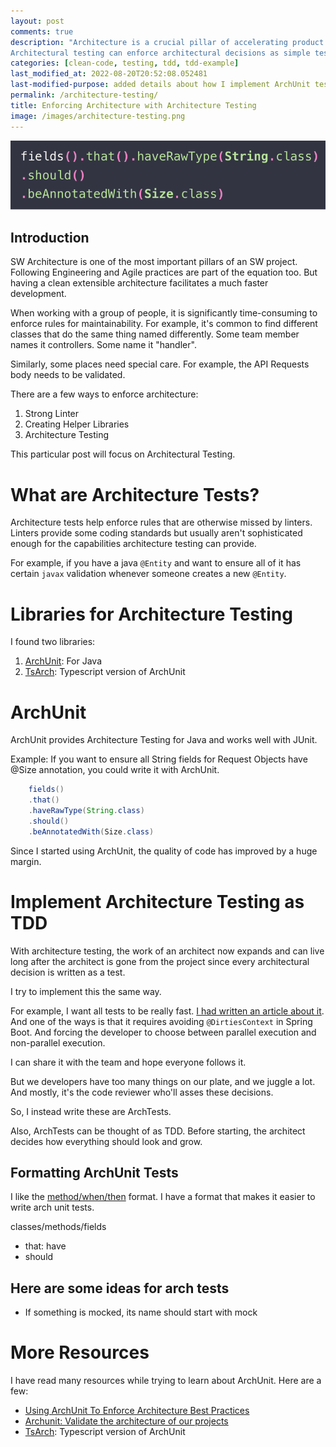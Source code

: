 ```yaml
---
layout: post
comments: true
description: "Architecture is a crucial pillar of accelerating product delivery. It's hard to keep a team in sync with architecture over time.<br><br>
Architectural testing can enforce architectural decisions as simple tests, dramatically reducing code review effort and extending code maintainability."
categories: [clean-code, testing, tdd, tdd-example]
last_modified_at: 2022-08-20T20:52:08.052481
last-modified-purpose: added details about how I implement ArchUnit tests
permalink: /architecture-testing/
title: Enforcing Architecture with Architecture Testing
image: /images/architecture-testing.png
---
```

![](/images/architecture-testing.png)


## Introduction

SW Architecture is one of the most important pillars of an SW project. Following Engineering and Agile practices are part of the equation too. But having a clean extensible architecture facilitates a much faster development.

When working with a group of people, it is significantly time-consuming to enforce rules for maintainability. For example, it's common to find different classes that do the same thing named differently. Some team member names it controllers. Some name it "handler".

Similarly, some places need special care. For example, the API Requests body needs to be validated.

There are a few ways to enforce architecture:
1. Strong Linter
2. Creating Helper Libraries
3. Architecture Testing

This particular post will focus on Architectural Testing. 

# What are Architecture Tests?

Architecture tests help enforce rules that are otherwise missed by linters. Linters provide some coding standards but usually aren't sophisticated enough for the capabilities architecture testing can provide.

For example, if you have a java `@Entity` and want to ensure all of it has certain `javax` validation whenever someone creates a new `@Entity`.

# Libraries for Architecture Testing

I found two libraries:
1. [ArchUnit](https://www.archunit.org/): For Java
2. [TsArch](https://github.com/ts-arch/ts-arch): Typescript version of ArchUnit

# ArchUnit

ArchUnit provides Architecture Testing for Java and works well with JUnit.

Example: If you want to ensure all String fields for Request Objects have @Size annotation, you could write it with ArchUnit.

```java
    fields()
    .that()
    .haveRawType(String.class)
    .should()
    .beAnnotatedWith(Size.class)
```

Since I started using ArchUnit, the quality of code has improved by a huge margin.

# Implement Architecture Testing as TDD

With architecture testing, the work of an architect now expands and can live long after the architect is gone from the project since every architectural decision is written as a test.

I try to implement this the same way.

For example, I want all tests to be really fast. [I had written an article about it](spring-boot-junit-faster/). And one of the ways is that it requires avoiding `@DirtiesContext` in Spring Boot. And forcing the developer to choose between parallel execution and non-parallel execution.

I can share it with the team and hope everyone follows it. 

But we developers have too many things on our plate, and we juggle a lot. And mostly, it's the code reviewer who'll asses these decisions.

So, I instead write these are ArchTests.

Also, ArchTests can be thought of as TDD. Before starting, the architect decides how everything should look and grow. 

## Formatting ArchUnit Tests

I like the [method/when/then](/method-when-should) format. I have a format that makes it easier to write arch unit tests.

classes/methods/fields
- that: have
- should

## Here are some ideas for arch tests

- If something is mocked, its name should start with mock

# More Resources

I have read many resources while trying to learn about ArchUnit. Here are a few:

- [Using ArchUnit To Enforce Architecture Best Practices](https://shekhargulati.com/2020/05/04/using-archunit-to-enforce-architecture-best-practices/)
- [Archunit: Validate the architecture of our projects](https://dev.to/andressacco/archunit-validate-the-architecture-of-our-projects-3hc9)
- [TsArch](https://github.com/ts-arch/ts-arch): Typescript version of ArchUnit